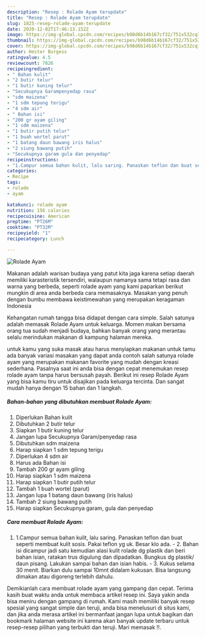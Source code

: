 ```yaml
---
description: "Resep : Rolade Ayam terupdate"
title: "Resep : Rolade Ayam terupdate"
slug: 1825-resep-rolade-ayam-terupdate
date: 2020-12-02T17:46:13.152Z
image: https://img-global.cpcdn.com/recipes/b98d6b14b167cf32/751x532cq70/rolade-ayam-foto-resep-utama.jpg
thumbnail: https://img-global.cpcdn.com/recipes/b98d6b14b167cf32/751x532cq70/rolade-ayam-foto-resep-utama.jpg
cover: https://img-global.cpcdn.com/recipes/b98d6b14b167cf32/751x532cq70/rolade-ayam-foto-resep-utama.jpg
author: Hester Burgess
ratingvalue: 4.5
reviewcount: 7826
recipeingredient:
- " Bahan kulit"
- "2 butir telur"
- "1 butir kuning telur"
- "Secukupnya Garampenyedap rasa"
- "sdm maizena"
- "1 sdm tepung terigu"
- "4 sdm air"
- " Bahan isi"
- "200 gr ayam giling"
- "1 sdm maizena"
- "1 butir putih telur"
- "1 buah wortel parut"
- "1 batang daun bawang iris halus"
- "2 siung bawang putih"
- "Secukupnya garam gula dan penyedap"
recipeinstructions:
- "1.Campur semua bahan kulit, lalu saring. Panaskan teflon dan buat seperti membuat kulit sosis. Pakai teflon yg uk. Besar klo ada. 2. Bahan isi dicampur jadi satu kemudian alasi kulit rolade dg plastik dan beri bahan isian, ratakan trus digulung dan dipadatkan. Bungkus dg plastik/ daun pisang. Lakukan sampai bahan dan isian habis. 3. Kukus selama 30 menit. Biarkan dulu sampai 10mnt didalam kukusan. Bisa langsung dimakan atau digoreng terlebih dahulu."
categories:
- Recipe
tags:
- rolade
- ayam

katakunci: rolade ayam 
nutrition: 156 calories
recipecuisine: American
preptime: "PT26M"
cooktime: "PT32M"
recipeyield: "1"
recipecategory: Lunch

---
```



![Rolade Ayam](https://img-global.cpcdn.com/recipes/b98d6b14b167cf32/751x532cq70/rolade-ayam-foto-resep-utama.jpg)

Makanan adalah warisan budaya yang patut kita jaga karena setiap daerah memiliki karasteristik tersendiri, walaupun namanya sama tetapi rasa dan warna yang berbeda, seperti rolade ayam yang kami paparkan berikut mungkin di area anda berbeda cara memasaknya. Masakan yang penuh dengan bumbu membawa keistimewahan yang merupakan keragaman Indonesia



Kehangatan rumah tangga bisa didapat dengan cara simple. Salah satunya adalah memasak Rolade Ayam untuk keluarga. Momen makan bersama orang tua sudah menjadi budaya, bahkan banyak orang yang merantau selalu merindukan makanan di kampung halaman mereka.

untuk kamu yang suka masak atau harus menyiapkan makanan untuk tamu ada banyak variasi masakan yang dapat anda contoh salah satunya rolade ayam yang merupakan makanan favorite yang mudah dengan kreasi sederhana. Pasalnya saat ini anda bisa dengan cepat menemukan resep rolade ayam tanpa harus bersusah payah.
Berikut ini resep Rolade Ayam yang bisa kamu tiru untuk disajikan pada keluarga tercinta. Dan sangat mudah hanya dengan 15 bahan dan 1 langkah.


<!--inarticleads1-->

##### Bahan-bahan yang dibutuhkan membuat Rolade Ayam:

1. Diperlukan  Bahan kulit
1. Dibutuhkan 2 butir telur
1. Siapkan 1 butir kuning telur
1. Jangan lupa Secukupnya Garam/penyedap rasa
1. Dibutuhkan sdm maizena
1. Harap siapkan 1 sdm tepung terigu
1. Diperlukan 4 sdm air
1. Harus ada  Bahan isi
1. Tambah 200 gr ayam giling
1. Harap siapkan 1 sdm maizena
1. Harap siapkan 1 butir putih telur
1. Tambah 1 buah wortel (parut)
1. Jangan lupa 1 batang daun bawang (iris halus)
1. Tambah 2 siung bawang putih
1. Harap siapkan Secukupnya garam, gula dan penyedap




<!--inarticleads2-->

##### Cara membuat  Rolade Ayam:

1. 1.Campur semua bahan kulit, lalu saring. Panaskan teflon dan buat seperti membuat kulit sosis. Pakai teflon yg uk. Besar klo ada. - 2. Bahan isi dicampur jadi satu kemudian alasi kulit rolade dg plastik dan beri bahan isian, ratakan trus digulung dan dipadatkan. Bungkus dg plastik/ daun pisang. Lakukan sampai bahan dan isian habis. - 3. Kukus selama 30 menit. Biarkan dulu sampai 10mnt didalam kukusan. Bisa langsung dimakan atau digoreng terlebih dahulu.




Demikianlah cara membuat rolade ayam yang gampang dan cepat. Terima kasih buat waktu anda untuk membaca artikel resep ini. Saya yakin anda bisa meniru dengan gampang di rumah. Kami masih memiliki banyak resep spesial yang sangat simple dan teruji, anda bisa menelusuri di situs kami, dan jika anda merasa artikel ini bermanfaat jangan lupa untuk bagikan dan bookmark halaman website ini karena akan banyak update terbaru untuk resep-resep pilihan yang terbukti dan teruji. Mari memasak !!. 
